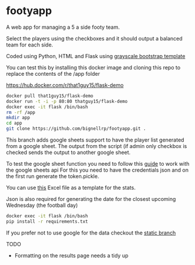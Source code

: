 # footyapp

A web app for managing a 5 a side footy team.

Select the players using the checkboxes and it should output a balanced team
for each side.

Coded using Python, HTML and Flask using
[grayscale bootstrap template](https://startbootstrap.com/theme/grayscale)

You can test this by installing this docker image and cloning this repo to
replace the contents of the /app folder

https://hub.docker.com/r/that1guy15/flask-demo

```bash
docker pull that1guy15/flask-demo
docker run -t -i -p 80:80 thatguy15/flask-demo
docker exec -it flask /bin/bash
rm -rf /app
mkdir app
cd app
git clone https://github.com/bignellrp/footyapp.git .
```

This branch adds google sheets support to have the player list generated from a
google sheet. The output from the script (if admin only checkbox is checked
sends the output to another google sheet.

To test the google sheet function you need to follow this
[guide](https://developers.google.com/sheets/api/quickstart/python)
to work with the google sheets api For this you need to have the credentials
json and on the first run generate the token.pickle.

You can use [this](https://github.com/bignellrp/footyapp/blob/main/Player%20Stats.xlsx) Excel file as
a template for the stats.

Json is also required for generating the date for the closest upcoming
Wednesday (the football day)

```bash
docker exec -it flask /bin/bash
pip install -r requirements.txt
```

If you prefer not to use google for the data checkout the [static branch](https://github.com/bignellrp/footyapp/tree/static)

TODO
- Formatting on the results page needs a tidy up